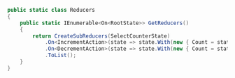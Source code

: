 ﻿```csharp
public static class Reducers
{
    public static IEnumerable<On<RootState>> GetReducers()
    {
        return CreateSubReducers(SelectCounterState)
            .On<IncrementAction>(state => state.With(new { Count = state.Count + 1 }))
            .On<DecrementAction>(state => state.With(new { Count = state.Count - 1 }))
            .ToList();
    }
}
```
